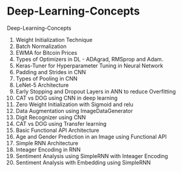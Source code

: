 # Deep-Learning-Concepts
Deep-Learning-Concepts

1. Weight Initialization Technique
2. Batch Normalization
3. EWMA for Bitcoin Prices
4. Types of Optimizers in DL - ADAgrad, RMSprop and Adam.
5. Keras-Tuner for Hyperparameter Tuning in Neural Network
6. Padding and Strides in CNN
7. Types of Pooling in CNN
8. LeNet-5 Architecture
9. Early Stopping and Dropout Layers in ANN to reduce Overfitting
10. CAT vs DOG using CNN in deep learning
11. Zero Weight Initialization with Sigmoid and relu
12. Data Augmentation using ImageDataGenerator
13. Digit Recognizer using CNN
14. CAT vs DOG using Transfer learning
15. Basic Functional API Architecture
16. Age and Gender Prediction in an Image using Functional API
17. Simple RNN Architecture
18. Inteager Encoding in RNN
19. Sentiment Analysis using SimpleRNN with Inteager Encoding
20. Sentiment Analysis with Embedding using SimpleRNN

